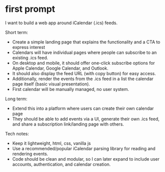 # first prompt

I want to build a web app around iCalendar (.ics) feeds.

Short term:
- Create a simple landing page that explains the functionality and a CTA to express interest
- Calendars will have individual pages where people can subscribe to an existing .ics feed.
- On desktop and mobile, it should offer one-click subscribe options for Apple Calendar, Google Calendar, and Outlook.
- It should also display the feed URL (with copy button) for easy access.
- Additionally, render the events from the .ics feed in a list the calendar page itself (basic visual presentation).
- First calendar will be manually managed, no user system.

Long term:
- Extend this into a platform where users can create their own calendar page
- They should be able to add events via a UI, generate their own .ics feed, and share a subscription link/landing page with others.

Tech notes:
- Keep it lightweight, html, css, vanilla js
- Use a recommended/popular iCalendar parsing library for reading and rendering events.
- Code should be clean and modular, so I can later expand to include user accounts, authentication, and calendar creation.